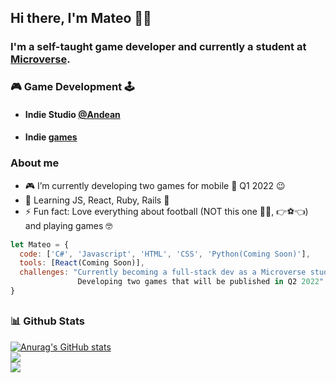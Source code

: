 ## Hi there, I'm Mateo 👋:nerd_face:

### I'm a self-taught game developer and currently a student at [Microverse](https://www.microverse.org). 

### :video_game: Game Development :joystick:
- #### Indie Studio [@Andean](https://twitter.com/ANDEANSTUDIO)
- #### Indie [games](https://andean-studio.itch.io)

### About me 
- :video_game: I’m currently developing two games for mobile :calendar: Q1 2022 😉
- 🌱 Learning JS, React, Ruby, Rails :open_book: 
- ⚡ Fun fact: Love everything about football (NOT this one :football::roll_eyes:, :point_right::soccer::point_left:) and playing games :nerd_face:

```javascript
let Mateo = {
  code: ['C#', 'Javascript', 'HTML', 'CSS', 'Python(Coming Soon)'],
  tools: [React(Coming Soon)],
  challenges: "Currently becoming a full-stack dev as a Microverse student!
               Developing two games that will be published in Q2 2022"
}
```

##
###	:bar_chart: Github Stats
[![Anurag's GitHub stats](https://github-readme-stats.vercel.app/api?username=mateo951)](https://github.com/anuraghazra/github-readme-stats)<br>
![](https://github-readme-stats.vercel.app/api/top-langs/?username=mateo951&layout=compact) <br>
![](https://github-readme-stats.vercel.app/api/wakatime?username=mateo951&layuout=compact&v=2)

<!--  -->

